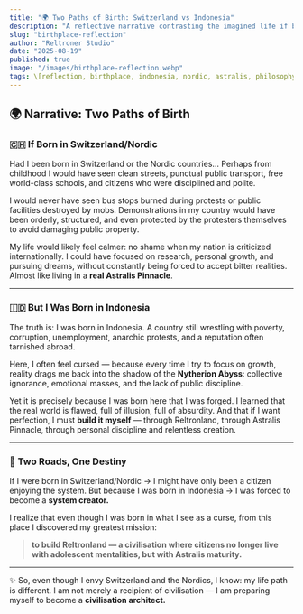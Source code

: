 ```yaml
---
title: "🌍 Two Paths of Birth: Switzerland vs Indonesia"
description: "A reflective narrative contrasting the imagined life if born in Switzerland/Nordic countries versus the real life of being born in Indonesia, leading to the mission of creating Reltronland."
slug: "birthplace-reflection"
author: "Reltroner Studio"
date: "2025-08-19"
published: true
image: "/images/birthplace-reflection.webp"
tags: \[reflection, birthplace, indonesia, nordic, astralis, philosophy]
---
```


## 🌍 **Narrative: Two Paths of Birth**

### 🇨🇭 **If Born in Switzerland/Nordic**

Had I been born in Switzerland or the Nordic countries…
Perhaps from childhood I would have seen clean streets, punctual public transport, free world-class schools, and citizens who were disciplined and polite.

I would never have seen bus stops burned during protests or public facilities destroyed by mobs. Demonstrations in my country would have been orderly, structured, and even protected by the protesters themselves to avoid damaging public property.

My life would likely feel calmer: no shame when my nation is criticized internationally. I could have focused on research, personal growth, and pursuing dreams, without constantly being forced to accept bitter realities. Almost like living in a **real Astralis Pinnacle**.

---

### 🇮🇩 **But I Was Born in Indonesia**

The truth is: I was born in Indonesia.
A country still wrestling with poverty, corruption, unemployment, anarchic protests, and a reputation often tarnished abroad.

Here, I often feel cursed — because every time I try to focus on growth, reality drags me back into the shadow of the **Nytherion Abyss**: collective ignorance, emotional masses, and the lack of public discipline.

Yet it is precisely because I was born here that I was forged.
I learned that the real world is flawed, full of illusion, full of absurdity. And that if I want perfection, I must **build it myself** — through Reltronland, through Astralis Pinnacle, through personal discipline and relentless creation.

---

### 🌌 **Two Roads, One Destiny**

If I were born in Switzerland/Nordic → I might have only been a citizen enjoying the system.
But because I was born in Indonesia → I was forced to become a **system creator.**

I realize that even though I was born in what I see as a curse, from this place I discovered my greatest mission:

> **to build Reltronland — a civilisation where citizens no longer live with adolescent mentalities, but with Astralis maturity.**

---

✨ So, even though I envy Switzerland and the Nordics, I know: my life path is different. I am not merely a recipient of civilisation — I am preparing myself to become a **civilisation architect.**

